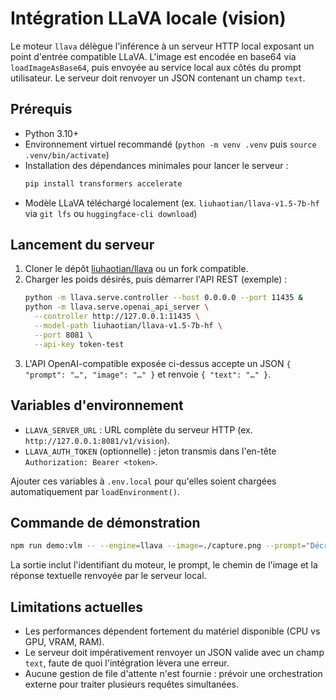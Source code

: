 # Intégration LLaVA locale (vision)

Le moteur `llava` délègue l'inférence à un serveur HTTP local exposant un point d'entrée compatible LLaVA. L'image est encodée en base64 via `loadImageAsBase64`, puis envoyée au service local aux côtés du prompt utilisateur. Le serveur doit renvoyer un JSON contenant un champ `text`.

## Prérequis

- Python 3.10+
- Environnement virtuel recommandé (`python -m venv .venv` puis `source .venv/bin/activate`)
- Installation des dépendances minimales pour lancer le serveur :
  ```bash
  pip install transformers accelerate
  ```
- Modèle LLaVA téléchargé localement (ex. `liuhaotian/llava-v1.5-7b-hf` via `git lfs` ou `huggingface-cli download`)

## Lancement du serveur

1. Cloner le dépôt [liuhaotian/llava](https://github.com/haotian-liu/LLaVA) ou un fork compatible.
2. Charger les poids désirés, puis démarrer l'API REST (exemple) :
   ```bash
   python -m llava.serve.controller --host 0.0.0.0 --port 11435 &
   python -m llava.serve.openai_api_server \
     --controller http://127.0.0.1:11435 \
     --model-path liuhaotian/llava-v1.5-7b-hf \
     --port 8081 \
     --api-key token-test
   ```
3. L'API OpenAI-compatible exposée ci-dessus accepte un JSON `{ "prompt": "…", "image": "…" }` et renvoie `{ "text": "…" }`.

## Variables d'environnement

- `LLAVA_SERVER_URL` : URL complète du serveur HTTP (ex. `http://127.0.0.1:8081/v1/vision`).
- `LLAVA_AUTH_TOKEN` (optionnelle) : jeton transmis dans l'en-tête `Authorization: Bearer <token>`.

Ajouter ces variables à `.env.local` pour qu'elles soient chargées automatiquement par `loadEnvironment()`.

## Commande de démonstration

```bash
npm run demo:vlm -- --engine=llava --image=./capture.png --prompt="Décrire la scène"
```

La sortie inclut l'identifiant du moteur, le prompt, le chemin de l'image et la réponse textuelle renvoyée par le serveur local.

## Limitations actuelles

- Les performances dépendent fortement du matériel disponible (CPU vs GPU, VRAM, RAM).
- Le serveur doit impérativement renvoyer un JSON valide avec un champ `text`, faute de quoi l'intégration lèvera une erreur.
- Aucune gestion de file d'attente n'est fournie : prévoir une orchestration externe pour traiter plusieurs requêtes simultanées.
